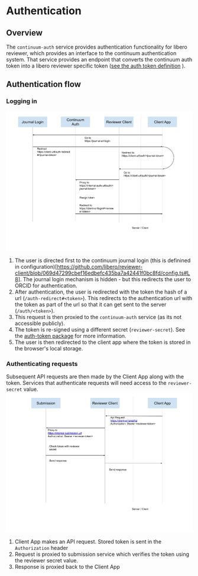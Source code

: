 # Authentication

## Overview
The `continuum-auth` service provides authentication functionality for libero reviewer, which provides an interface to the continuum authentication system. That service provides an endpoint that converts the continuum auth token into a libero reviewer specific token ([see the auth token definition](https://github.com/libero/auth-token/blob/master/src/index.ts) ).

## Authentication flow

### Logging in

![](authentication-flow.png)

1. The user is directed first to the continuum journal login (this is definined in configuration)[https://github.com/libero/reviewer-client/blob/069d47299cbef16edbefc435ba7a42441f0bc8fd/config.ts#L8]. The journal login mechanism is hidden - but this redirects the user to ORCID for authentication.
1. After authentication, the user is redirected with the token the hash of a url (`/auth-redirect#<token>`). This redirects
to the authentication url with the token as part of the url so that it can get sent to the server (`/auth/<token>`).
1. This request is then proxied to the `continuum-auth` service (as its not accessible publicly).
1. The token is re-signed using a different secret (`reviewer-secret`). See the [auth-token package](https://github.com/libero/auth-token) for more information.
1. The user is then redirected to the client app where the token is stored in the browser's local storage.


### Authenticating requests

Subsequent API requests are then made by the Client App along with the token. Services that authenticate requests will need access to the `reviewer-secret` value.
![](authenticated-api-flow.png)

1. Client App makes an API request. Stored token is sent in the `Authorization` header
1. Request is proxied to submission service which verifies the token using the reviewer secret value.
1. Response is proxied back to the Client App
